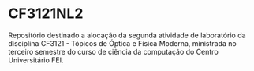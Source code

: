 # CF3121NL2
Repositório destinado a alocação da segunda atividade de laboratório da disciplina CF3121 - Tópicos de Óptica e Física Moderna, ministrada no terceiro semestre do curso de ciência da computação do Centro Universitário FEI.
